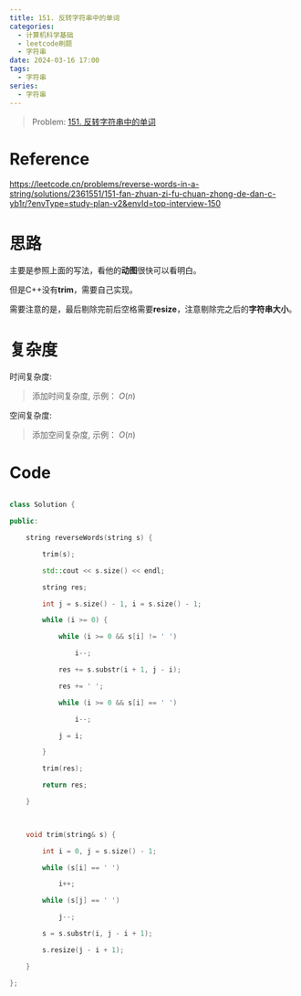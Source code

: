 ```yaml
---
title: 151. 反转字符串中的单词
categories:
  - 计算机科学基础
  - leetcode刷题
  - 字符串
date: 2024-03-16 17:00
tags:
  - 字符串
series:
  - 字符串
---
```

  

> Problem: [151. 反转字符串中的单词](https://leetcode.cn/problems/reverse-words-in-a-string/description/)
  

# Reference

  

https://leetcode.cn/problems/reverse-words-in-a-string/solutions/2361551/151-fan-zhuan-zi-fu-chuan-zhong-de-dan-c-yb1r/?envType=study-plan-v2&envId=top-interview-150

  

# 思路

  

主要是参照上面的写法，看他的**动图**很快可以看明白。

  

但是C++没有**trim**，需要自己实现。

  

需要注意的是，最后剔除完前后空格需要**resize**，注意剔除完之后的**字符串大小**。

  

# 复杂度

  

时间复杂度:

> 添加时间复杂度, 示例： $O(n)$

  

空间复杂度:

> 添加空间复杂度, 示例： $O(n)$

  
  
  

# Code

```C++ []

class Solution {

public:

    string reverseWords(string s) {

        trim(s);

        std::cout << s.size() << endl;

        string res;

        int j = s.size() - 1, i = s.size() - 1;

        while (i >= 0) {

            while (i >= 0 && s[i] != ' ')

                i--;

            res += s.substr(i + 1, j - i);

            res += ' ';

            while (i >= 0 && s[i] == ' ')

                i--;

            j = i;

        }

        trim(res);

        return res;

    }

  

    void trim(string& s) {

        int i = 0, j = s.size() - 1;

        while (s[i] == ' ')

            i++;

        while (s[j] == ' ')

            j--;

        s = s.substr(i, j - i + 1);

        s.resize(j - i + 1);

    }

};

```